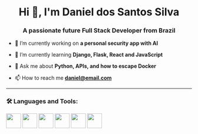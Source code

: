 <h1 align="center">Hi 👋, I'm Daniel dos Santos Silva</h1>
<h3 align="center">A passionate future Full Stack Developer from Brazil</h3>

- 🔭 I’m currently working on **a personal security app with AI**

- 🌱 I’m currently learning **Django, Flask, React and JavaScript**

- 💬 Ask me about **Python, APIs, and how to escape Docker**

- 📫 How to reach me **daniel@email.com**

---

### 🛠️ Languages and Tools:

<p align="left">
  <img src="https://cdn.jsdelivr.net/gh/devicons/devicon/icons/python/python-original.svg" width="40"/>
  <img src="https://cdn.jsdelivr.net/gh/devicons/devicon/icons/django/django-plain.svg" width="40"/>
  <img src="https://cdn.jsdelivr.net/gh/devicons/devicon/icons/javascript/javascript-original.svg" width="40"/>
  <img src="https://cdn.jsdelivr.net/gh/devicons/devicon/icons/html5/html5-original.svg" width="40"/>
  <img src="https://cdn.jsdelivr.net/gh/devicons/devicon/icons/css3/css3-original.svg" width="40"/>
  <img src="https://cdn.jsdelivr.net/gh/devicons/devicon/icons/react/react-original.svg" width="40"/>
</p>
